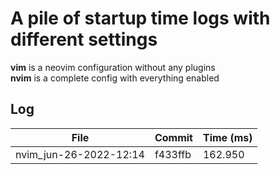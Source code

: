 # A pile of startup time logs with different settings

**vim** is a neovim configuration without any plugins  
**nvim** is a complete config with everything enabled

## Log

| File                   | Commit  | Time (ms) |
|------------------------|---------|-----------|
| nvim_jun-26-2022-12:14 | f433ffb | 162.950   |
